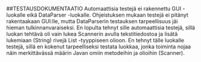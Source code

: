 
##TESTAUSDOKUMENTAATIO
Automaattisia testejä ei rakennettu GUI -luokalle eikä DataParser -luokalle.
Ohjeistuksen mukaan testejä ei pitänyt rakentaakaan GUI:lle, mutta DataParserin
testauksen tarpeellisuus jäi hieman tulkinnanvaraiseksi. En lopulta tehnyt sille
automaattisia testejä, sillä luokan tehtävä oli vain lukea Scannerin avulla
tekstitiedostoa ja lisätä lukemiaan (String) rivejä List -tyyppiseen olioon.
En tehnyt tälle luokalle testejä, sillä en kokenut tarpeelliseksi testata luokkaa,
jonka toiminta nojaa näin merkittävässä määrin Javan omiin metodeihin ja olioihin (Scanner).

